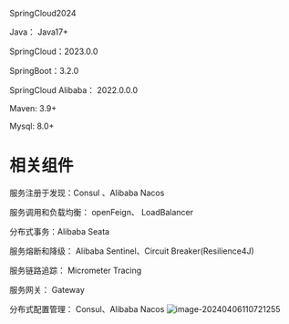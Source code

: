 SpringCloud2024

Java： Java17+

SpringCloud：2023.0.0

SpringBoot：3.2.0

SpringCloud Alibaba： 2022.0.0.0

Maven: 3.9+

Mysql: 8.0+

# 相关组件
服务注册于发现：Consul 、Alibaba Nacos

服务调用和负载均衡： openFeign、 LoadBalancer

分布式事务：Alibaba Seata

服务熔断和降级： Alibaba Sentinel、Circuit Breaker(Resilience4J)

服务链路追踪： Micrometer Tracing

服务网关： Gateway

分布式配置管理： Consul、Alibaba Nacos
![image-20240406110721255](https://gitee.com/dongguo4812_admin/image/raw/master/image/202404061107556.png)

